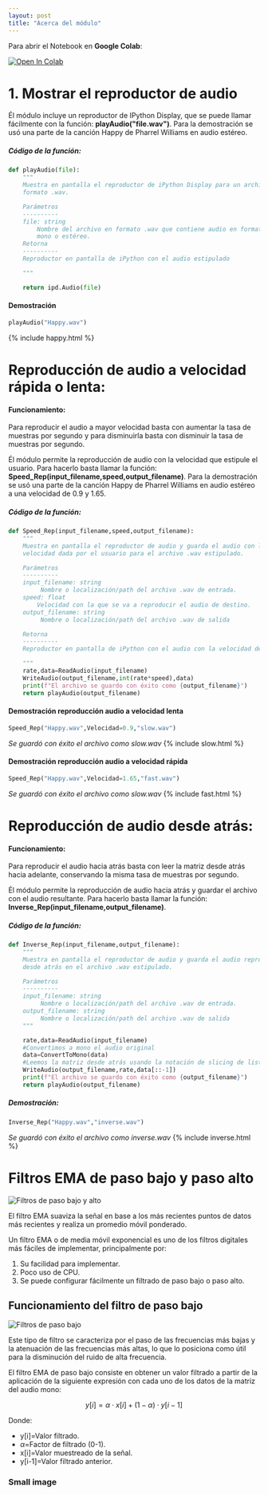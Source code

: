 ```yaml
---
layout: post
title: "Acerca del módulo"
---
```


Para abrir el Notebook en **Google Colab**:

[![Open In Colab](https://colab.research.google.com/assets/colab-badge.svg)](https://colab.research.google.com/github/googlecolab/colabtools/blob/master/notebooks/colab-github-demo.ipynb)

# [](#header-1) 1. Mostrar el reproductor de audio
Él módulo incluye un reproductor de IPython Display, que se puede llamar fácilmente con la función: **playAudio("file.wav")**. Para la demostración se usó una parte de la canción Happy de Pharrel Williams en audio estéreo.

##### Código de la función:
```python
def playAudio(file):
    """
    Muestra en pantalla el reproductor de iPython Display para un archivo de
    formato .wav.

    Parámetros
    ----------
    file: string
        Nombre del archivo en formato .wav que contiene audio en formato
        mono o estéreo.
    Retorna
    ----------
    Reproductor en pantalla de iPython con el audio estipulado

    """

    return ipd.Audio(file)

```

#### Demostración
```python
playAudio("Happy.wav")
```
{% include happy.html %}


# [](#header-2) Reproducción de audio a velocidad rápida o lenta:

#### Funcionamiento:
Para reproducir el audio a mayor velocidad basta con aumentar la tasa de muestras por segundo y para disminuirla basta con disminuir la tasa de muestras por segundo.

Él módulo permite la reproducción de audio con la velocidad que estipule el usuario. Para hacerlo basta llamar la función: **Speed_Rep(input_filename,speed,output_filename)**. Para la demostración se usó una parte de la canción Happy de Pharrel Williams en audio estéreo a una velocidad de 0.9 y 1.65.

##### Código de la función:

```python
def Speed_Rep(input_filename,speed,output_filename):
    """
    Muestra en pantalla el reproductor de audio y guarda el audio con la
    velocidad dada por el usuario para el archivo .wav estipulado.

    Parámetros
    ----------
    input_filename: string
         Nombre o localización/path del archivo .wav de entrada.
    speed: float
        Velocidad con la que se va a reproducir el audio de destino.
    output_filename: string
         Nombre o localización/path del archivo .wav de salida

    Retorna
    ----------
    Reproductor en pantalla de iPython con el audio con la velocidad deseada.

    """
    rate,data=ReadAudio(input_filename)
    WriteAudio(output_filename,int(rate*speed),data)
    print(f"El archivo se guardo con éxito como {output_filename}")
    return playAudio(output_filename)

```
#### Demostración reproducción audio a velocidad lenta
```python
Speed_Rep("Happy.wav",Velocidad=0.9,"slow.wav")
```
*Se guardó con éxito el archivo como slow.wav*
{% include slow.html %}

#### Demostración reproducción audio a velocidad rápida
```python
Speed_Rep("Happy.wav",Velocidad=1.65,"fast.wav")
```
*Se guardó con éxito el archivo como slow.wav*
{% include fast.html %}


# [](#header-3) Reproducción de audio desde atrás:
#### Funcionamiento:
Para reproducir el audio hacia atrás basta con leer la matriz desde atrás hacia adelante, conservando la misma tasa de muestras por segundo.

Él módulo permite la reproducción de audio hacia atrás y guardar el archivo con el audio resultante. Para hacerlo basta llamar la función: **Inverse_Rep(input_filename,output_filename)**.
##### Código de la función:
```python
def Inverse_Rep(input_filename,output_filename):
    """
    Muestra en pantalla el reproductor de audio y guarda el audio reproducido
    desde atrás en el archivo .wav estipulado.

    Parámetros
    ----------
    input_filename: string
         Nombre o localización/path del archivo .wav de entrada.
    output_filename: string
         Nombre o localización/path del archivo .wav de salida
    """

    rate,data=ReadAudio(input_filename)
    #Convertimos a mono el audio original
    data=ConvertToMono(data)
    #Leemos la matriz desde atrás usando la notación de slicing de listas
    WriteAudio(output_filename,rate,data[::-1])
    print(f"El archivo se guardo con éxito como {output_filename}")
    return playAudio(output_filename)
```
##### Demostración:
```python
Inverse_Rep("Happy.wav","inverse.wav")
```
*Se guardó con éxito el archivo como inverse.wav*
{% include inverse.html %}

# [](#header-4) Filtros EMA de paso bajo y paso alto

![Filtros de paso bajo y alto](https://i.stack.imgur.com/UJOhE.gif)

El filtro EMA suaviza la señal en base a los más recientes puntos de datos más recientes y realiza un promedio móvil ponderado.

Un filtro EMA o de media móvil exponencial es uno de los filtros digitales más fáciles de implementar, principalmente por:
1. Su facilidad para implementar.
2. Poco uso de CPU.
3. Se puede configurar fácilmente un filtrado de paso bajo o paso alto.

## Funcionamiento del filtro de paso bajo
![Filtros de paso bajo](http://www.dsprelated.com/josimages_new/filters/img85.png)

Este tipo de filtro se caracteriza por el paso de las frecuencias más bajas y la atenuación de las frecuencias más altas, lo que lo posiciona como útil para la disminución del ruido de alta frecuencia.

El filtro EMA de paso bajo consiste en obtener un valor filtrado a partir de la aplicación de la siguiente expresión con cada uno de los datos de la matriz del audio mono:

$$y[i]=\alpha \cdot x[i] + (1-\alpha) \cdot y[i-1]$$

Donde:
- y[i]=Valor filtrado.
- $\alpha$=Factor de filtrado (0-1).
- x[i]=Valor muestreado de la señal.
- y[i-1]=Valor filtrado anterior.

### Small image
